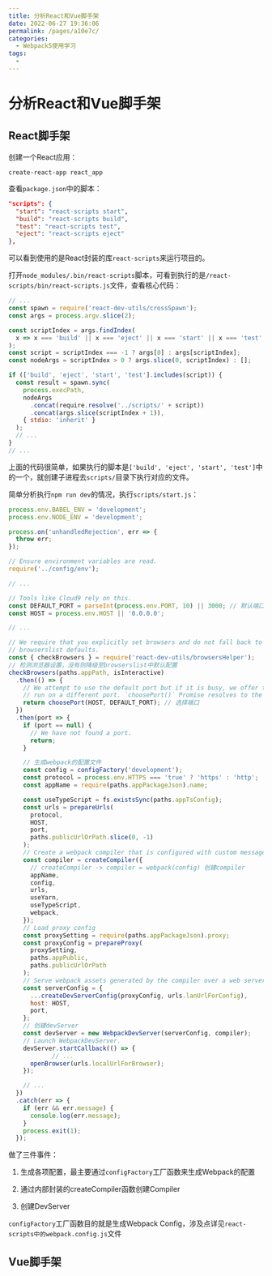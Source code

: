 ```yaml
---
title: 分析React和Vue脚手架
date: 2022-06-27 19:36:06
permalink: /pages/a10e7c/
categories:
  - Webpack5使用学习
tags:
  - 
---
```

# 分析React和Vue脚手架

## React脚手架

创建一个React应用：

```shell
create-react-app react_app
```

查看`package.json`中的脚本：

```json
"scripts": {
  "start": "react-scripts start",
  "build": "react-scripts build",
  "test": "react-scripts test",
  "eject": "react-scripts eject"
},
```

可以看到使用的是React封装的库`react-scripts`来运行项目的。

打开`node_modules/.bin/react-scripts`脚本，可看到执行的是`/react-scripts/bin/react-scripts.js`文件，查看核心代码：

```js
// ...
const spawn = require('react-dev-utils/crossSpawn');
const args = process.argv.slice(2);

const scriptIndex = args.findIndex(
  x => x === 'build' || x === 'eject' || x === 'start' || x === 'test'
);
const script = scriptIndex === -1 ? args[0] : args[scriptIndex];
const nodeArgs = scriptIndex > 0 ? args.slice(0, scriptIndex) : [];

if (['build', 'eject', 'start', 'test'].includes(script)) {
  const result = spawn.sync(
    process.execPath,
    nodeArgs
      .concat(require.resolve('../scripts/' + script))
      .concat(args.slice(scriptIndex + 1)),
    { stdio: 'inherit' }
  );
  // ...
}
// ...
```

上面的代码很简单，如果执行的脚本是`['build', 'eject', 'start', 'test']`中的一个，就创建子进程去`scripts/`目录下执行对应的文件。

简单分析执行`npm run dev`的情况，执行`scripts/start.js`：

```js
process.env.BABEL_ENV = 'development';
process.env.NODE_ENV = 'development';

process.on('unhandledRejection', err => {
  throw err;
});

// Ensure environment variables are read.
require('../config/env');

// ...

// Tools like Cloud9 rely on this.
const DEFAULT_PORT = parseInt(process.env.PORT, 10) || 3000; // 默认端口3000
const HOST = process.env.HOST || '0.0.0.0';

// ...

// We require that you explicitly set browsers and do not fall back to
// browserslist defaults.
const { checkBrowsers } = require('react-dev-utils/browsersHelper');
// 检测浏览器设置，没有则降级至browserslist中默认配置
checkBrowsers(paths.appPath, isInteractive)
  .then(() => {
    // We attempt to use the default port but if it is busy, we offer the user to
    // run on a different port. `choosePort()` Promise resolves to the next free port.
    return choosePort(HOST, DEFAULT_PORT); // 选择端口
  })
  .then(port => {
    if (port == null) {
      // We have not found a port.
      return;
    }

    // 生成webpack的配置文件
    const config = configFactory('development');
    const protocol = process.env.HTTPS === 'true' ? 'https' : 'http';
    const appName = require(paths.appPackageJson).name;

    const useTypeScript = fs.existsSync(paths.appTsConfig);
    const urls = prepareUrls(
      protocol,
      HOST,
      port,
      paths.publicUrlOrPath.slice(0, -1)
    );
    // Create a webpack compiler that is configured with custom messages.
    const compiler = createCompiler({
      // createCompiler -> compiler = webpack(config) 创建compiler
      appName,
      config,
      urls,
      useYarn,
      useTypeScript,
      webpack,
    });
    // Load proxy config
    const proxySetting = require(paths.appPackageJson).proxy;
    const proxyConfig = prepareProxy(
      proxySetting,
      paths.appPublic,
      paths.publicUrlOrPath
    );
    // Serve webpack assets generated by the compiler over a web server.
    const serverConfig = {
      ...createDevServerConfig(proxyConfig, urls.lanUrlForConfig),
      host: HOST,
      port,
    };
    // 创建devServer
    const devServer = new WebpackDevServer(serverConfig, compiler);
    // Launch WebpackDevServer.
    devServer.startCallback(() => {
			// ...
      openBrowser(urls.localUrlForBrowser);
    });

    // ...
  })
  .catch(err => {
    if (err && err.message) {
      console.log(err.message);
    }
    process.exit(1);
  });

```

做了三件事件：

1. 生成各项配置，最主要通过`configFactory`工厂函数来生成Webpack的配置
2. 通过内部封装的createCompiler函数创建Compiler

3. 创建DevServer

`configFactory`工厂函数目的就是生成Webpack Config，涉及点详见`react-scripts中的webpack.config.js`文件

## Vue脚手架













